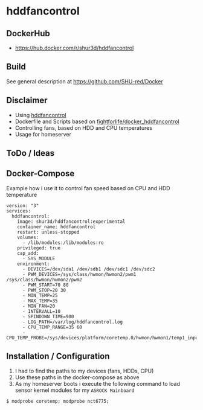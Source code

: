 # hddfancontrol

## DockerHub

- https://hub.docker.com/r/shur3d/hddfancontrol

## Build

See general description at https://github.com/SHU-red/Docker

## Disclaimer

- Using [hddfancontrol](https://github.com/desbma/hddfancontrol)
- Dockerfile and Scripts based on [fightforlife/docker_hddfancontrol](https://github.com/fightforlife/docker_hddfancontrol)
- Controlling fans, based on HDD and CPU temperatures
- Usage for homeserver

## ToDo / Ideas

## Docker-Compose
Example how i use it to control fan speed based on CPU and HDD temperature
```
version: "3"
services:
  hddfancontrol:
    image: shur3d/hddfancontrol:experimental
    container_name: hddfancontrol
    restart: unless-stopped
    volumes:
      - /lib/modules:/lib/modules:ro
    privileged: true
    cap_add:
      - SYS_MODULE
    environment:
      - DEVICES=/dev/sda1 /dev/sdb1 /dev/sdc1 /dev/sdc2
      - PWM_DEVICES=/sys/class/hwmon/hwmon2/pwm1 /sys/class/hwmon/hwmon2/pwm2
      - PWM_START=70 80
      - PWM_STOP=20 30
      - MIN_TEMP=25
      - MAX_TEMP=35
      - MIN_FAN=20
      - INTERVALL=10
      - SPINDOWN_TIME=900
      - LOG_PATH=/var/log/hddfancontrol.log
      - CPU_TEMP_RANGE=35 60
      - CPU_TEMP_PROBE=/sys/devices/platform/coretemp.0/hwmon/hwmon1/temp1_input
```

## Installation / Configuration
1. I had to find the paths to my devices (fans, HDDs, CPU)
2. Use these paths in the docker-compose as above
3. As my homeserver boots i execute the following command to load sensor kernel modules for my `ASROCK Mainboard`
```
$ modprobe coretemp; modprobe nct6775;
```
